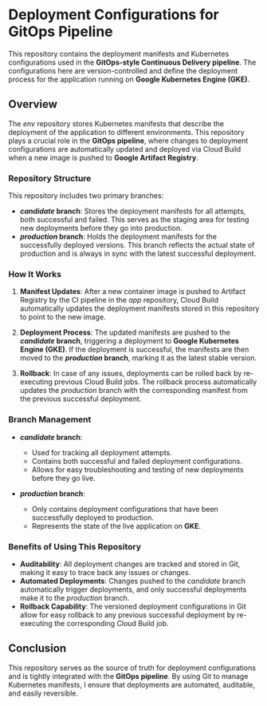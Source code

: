 # Deployment Configurations for GitOps Pipeline

This repository contains the deployment manifests and Kubernetes configurations used in the **GitOps-style Continuous Delivery pipeline**. The configurations here are version-controlled and define the deployment process for the application running on **Google Kubernetes Engine (GKE)**.

## Overview

The _env_ repository stores Kubernetes manifests that describe the deployment of the application to different environments. This repository plays a crucial role in the **GitOps pipeline**, where changes to deployment configurations are automatically updated and deployed via Cloud Build when a new image is pushed to **Google Artifact Registry**.

### Repository Structure

This repository includes two primary branches:

- **_candidate_ branch**: Stores the deployment manifests for all attempts, both successful and failed. This serves as the staging area for testing new deployments before they go into production.
- **_production_ branch**: Holds the deployment manifests for the successfully deployed versions. This branch reflects the actual state of production and is always in sync with the latest successful deployment.

### How It Works

1. **Manifest Updates**: After a new container image is pushed to Artifact Registry by the CI pipeline in the _app_ repository, Cloud Build automatically updates the deployment manifests stored in this repository to point to the new image.
   
2. **Deployment Process**: The updated manifests are pushed to the **_candidate_ branch**, triggering a deployment to **Google Kubernetes Engine (GKE)**. If the deployment is successful, the manifests are then moved to the **_production_ branch**, marking it as the latest stable version.

3. **Rollback**: In case of any issues, deployments can be rolled back by re-executing previous Cloud Build jobs. The rollback process automatically updates the _production_ branch with the corresponding manifest from the previous successful deployment.

### Branch Management

- **_candidate_ branch**:
    - Used for tracking all deployment attempts.
    - Contains both successful and failed deployment configurations.
    - Allows for easy troubleshooting and testing of new deployments before they go live.

- **_production_ branch**:
    - Only contains deployment configurations that have been successfully deployed to production.
    - Represents the state of the live application on **GKE**.

### Benefits of Using This Repository

- **Auditability**: All deployment changes are tracked and stored in Git, making it easy to trace back any issues or changes.
- **Automated Deployments**: Changes pushed to the _candidate_ branch automatically trigger deployments, and only successful deployments make it to the _production_ branch.
- **Rollback Capability**: The versioned deployment configurations in Git allow for easy rollback to any previous successful deployment by re-executing the corresponding Cloud Build job.

## Conclusion

This repository serves as the source of truth for deployment configurations and is tightly integrated with the **GitOps pipeline**. By using Git to manage Kubernetes manifests, I ensure that deployments are automated, auditable, and easily reversible.


